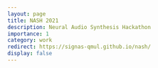 ```yaml
---
layout: page
title: NASH 2021
description: Neural Audio Synthesis Hackathon
importance: 1
category: work
redirect: https://signas-qmul.github.io/nash/
display: false
---
```


